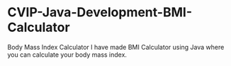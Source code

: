 # CVIP-Java-Development-BMI-Calculator
Body Mass Index Calculator
I have made BMI Calculator using Java where you can calculate your body mass index.

